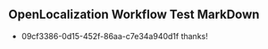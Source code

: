 ## OpenLocalization Workflow Test MarkDown
* 09cf3386-0d15-452f-86aa-c7e34a940d1f thanks!

<!--HONumber=Jul16_HO4-->


